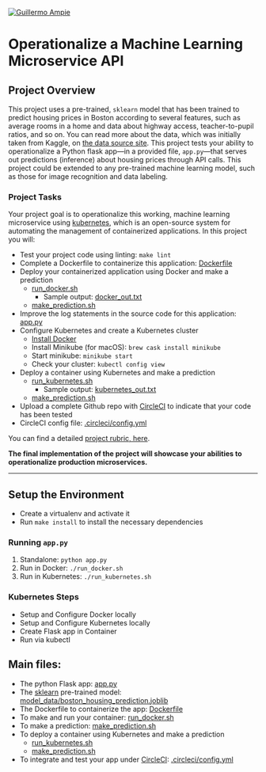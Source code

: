 [![Guillermo Ampie](https://circleci.com/gh/guillermo-ampie/project-ml-microservice-kubernetes.svg?style=shield)](https://github.com/guillermo-ampie/project-ml-microservice-kubernetes)

# Operationalize a Machine Learning Microservice API

## Project Overview


This project uses a pre-trained, `sklearn` model that has been trained to predict housing prices in Boston according to several features, such as average rooms in a home and data about highway access, teacher-to-pupil ratios, and so on. You can read more about the data, which was initially taken from Kaggle, on [the data source site](https://www.kaggle.com/c/boston-housing). This project tests your ability to operationalize a Python flask app—in a provided file, `app.py`—that serves out predictions (inference) about housing prices through API calls. This project could be extended to any pre-trained machine learning model, such as those for image recognition and data labeling.

### Project Tasks

Your project goal is to operationalize this working, machine learning microservice using [kubernetes](https://kubernetes.io/), which is an open-source system for automating the management of containerized applications. In this project you will:
* Test your project code using linting: `make lint`
* Complete a Dockerfile to containerize this application: [Dockerfile](Dockerfile)
* Deploy your containerized application using Docker and make a prediction
  * [run_docker.sh](run_docker.sh)
    * Sample output: [docker_out.txt](output_txt_files/docker_out.txt)
  * [make_prediction.sh](make_prediction.sh)
* Improve the log statements in the source code for this application: [app.py](app.py) 
* Configure Kubernetes and create a Kubernetes cluster
  * [Install Docker](https://docs.docker.com/v17.12/install/)
  * Install Minikube (for macOS): `brew cask install minikube` 
  * Start minikube: `minikube start`
  * Check your cluster: `kubectl config view` 
* Deploy a container using Kubernetes and make a prediction
  * [run_kubernetes.sh](run_kubernetes.sh)
    * Sample output: [kubernetes_out.txt](output_txt_files/kubernetes_out.txt) 
  * [make_prediction.sh](make_prediction.sh)  
* Upload a complete Github repo with [CircleCI](https://www.circleci.com) to indicate that your code has been tested
* CircleCI config file: [.circleci/config.yml](.circleci/config.yml)

You can find a detailed [project rubric, here](https://review.udacity.com/#!/rubrics/2576/view).

**The final implementation of the project will showcase your abilities to operationalize production microservices.**

---

## Setup the Environment

* Create a virtualenv and activate it
* Run `make install` to install the necessary dependencies

### Running `app.py`

1. Standalone:  `python app.py`
2. Run in Docker:  `./run_docker.sh`
3. Run in Kubernetes:  `./run_kubernetes.sh`

### Kubernetes Steps

* Setup and Configure Docker locally
* Setup and Configure Kubernetes locally
* Create Flask app in Container
* Run via kubectl

## Main files:
* The python Flask app: [app.py](app.py)
* The [sklearn](https://scikit-learn.org/) pre-trained model: [model_data/boston_housing_prediction.joblib](model_data/boston_housing_prediction.joblib)
* The Dockerfile to containerize the app: [Dockerfile](Dockerfile)
* To make and run your container: [run_docker.sh](run_docker.sh)
* To make a prediction: [make_prediction.sh](make_prediction.sh)
* To deploy a container using Kubernetes and make a prediction
  * [run_kubernetes.sh](run_kubernetes.sh)
  * [make_prediction.sh](make_prediction.sh)
* To integrate and test your app under [CircleCI](https://www.circleci.com): [.circleci/config.yml](.circleci/config.yml)

